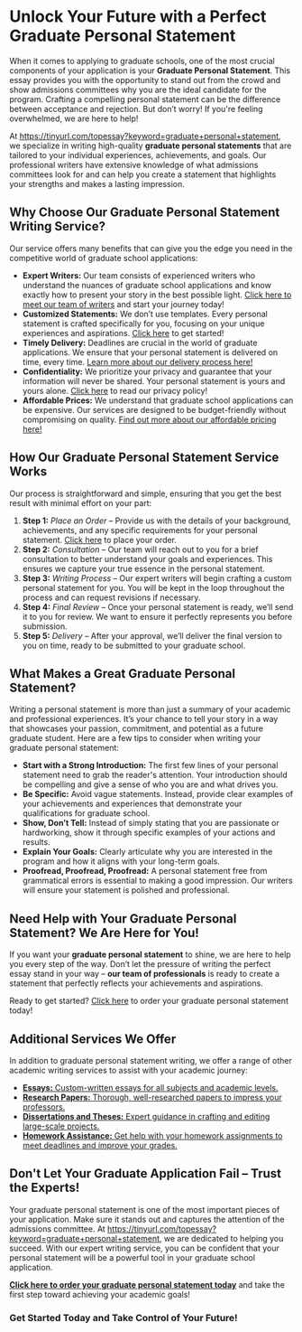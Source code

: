 # Unlock Your Future with a Perfect Graduate Personal Statement

When it comes to applying to graduate schools, one of the most crucial components of your application is your **Graduate Personal Statement**. This essay provides you with the opportunity to stand out from the crowd and show admissions committees why you are the ideal candidate for the program. Crafting a compelling personal statement can be the difference between acceptance and rejection. But don’t worry! If you're feeling overwhelmed, we are here to help!

At https://tinyurl.com/topessay?keyword=graduate+personal+statement, we specialize in writing high-quality **graduate personal statements** that are tailored to your individual experiences, achievements, and goals. Our professional writers have extensive knowledge of what admissions committees look for and can help you create a statement that highlights your strengths and makes a lasting impression.

## Why Choose Our Graduate Personal Statement Writing Service?

Our service offers many benefits that can give you the edge you need in the competitive world of graduate school applications:

- **Expert Writers:** Our team consists of experienced writers who understand the nuances of graduate school applications and know exactly how to present your story in the best possible light. [Click here to meet our team of writers](https://tinyurl.com/topessay?keyword=graduate+personal+statement) and start your journey today!
- **Customized Statements:** We don’t use templates. Every personal statement is crafted specifically for you, focusing on your unique experiences and aspirations. [Click here](https://tinyurl.com/topessay?keyword=graduate+personal+statement) to get started!
- **Timely Delivery:** Deadlines are crucial in the world of graduate applications. We ensure that your personal statement is delivered on time, every time. [Learn more about our delivery process here!](https://tinyurl.com/topessay?keyword=graduate+personal+statement)
- **Confidentiality:** We prioritize your privacy and guarantee that your information will never be shared. Your personal statement is yours and yours alone. [Click here](https://tinyurl.com/topessay?keyword=graduate+personal+statement) to read our privacy policy!
- **Affordable Prices:** We understand that graduate school applications can be expensive. Our services are designed to be budget-friendly without compromising on quality. [Find out more about our affordable pricing here!](https://tinyurl.com/topessay?keyword=graduate+personal+statement)

## How Our Graduate Personal Statement Service Works

Our process is straightforward and simple, ensuring that you get the best result with minimal effort on your part:

1. **Step 1:** _Place an Order_ – Provide us with the details of your background, achievements, and any specific requirements for your personal statement. [Click here](https://tinyurl.com/topessay?keyword=graduate+personal+statement) to place your order.
2. **Step 2:** _Consultation_ – Our team will reach out to you for a brief consultation to better understand your goals and experiences. This ensures we capture your true essence in the personal statement.
3. **Step 3:** _Writing Process_ – Our expert writers will begin crafting a custom personal statement for you. You will be kept in the loop throughout the process and can request revisions if necessary.
4. **Step 4:** _Final Review_ – Once your personal statement is ready, we’ll send it to you for review. We want to ensure it perfectly represents you before submission.
5. **Step 5:** _Delivery_ – After your approval, we’ll deliver the final version to you on time, ready to be submitted to your graduate school.

## What Makes a Great Graduate Personal Statement?

Writing a personal statement is more than just a summary of your academic and professional experiences. It’s your chance to tell your story in a way that showcases your passion, commitment, and potential as a future graduate student. Here are a few tips to consider when writing your graduate personal statement:

- **Start with a Strong Introduction:** The first few lines of your personal statement need to grab the reader's attention. Your introduction should be compelling and give a sense of who you are and what drives you.
- **Be Specific:** Avoid vague statements. Instead, provide clear examples of your achievements and experiences that demonstrate your qualifications for graduate school.
- **Show, Don’t Tell:** Instead of simply stating that you are passionate or hardworking, show it through specific examples of your actions and results.
- **Explain Your Goals:** Clearly articulate why you are interested in the program and how it aligns with your long-term goals.
- **Proofread, Proofread, Proofread:** A personal statement free from grammatical errors is essential to making a good impression. Our writers will ensure your statement is polished and professional.

## Need Help with Your Graduate Personal Statement? We Are Here for You!

If you want your **graduate personal statement** to shine, we are here to help you every step of the way. Don’t let the pressure of writing the perfect essay stand in your way – **our team of professionals** is ready to create a statement that perfectly reflects your achievements and aspirations.

Ready to get started? [Click here](https://tinyurl.com/topessay?keyword=graduate+personal+statement) to order your graduate personal statement today!

## Additional Services We Offer

In addition to graduate personal statement writing, we offer a range of other academic writing services to assist with your academic journey:

- [**Essays:** Custom-written essays for all subjects and academic levels.](https://tinyurl.com/topessay?keyword=graduate+personal+statement)
- [**Research Papers:** Thorough, well-researched papers to impress your professors.](https://tinyurl.com/topessay?keyword=graduate+personal+statement)
- [**Dissertations and Theses:** Expert guidance in crafting and editing large-scale projects.](https://tinyurl.com/topessay?keyword=graduate+personal+statement)
- [**Homework Assistance:** Get help with your homework assignments to meet deadlines and improve your grades.](https://tinyurl.com/topessay?keyword=graduate+personal+statement)

## Don't Let Your Graduate Application Fail – Trust the Experts!

Your graduate personal statement is one of the most important pieces of your application. Make sure it stands out and captures the attention of the admissions committee. At https://tinyurl.com/topessay?keyword=graduate+personal+statement, we are dedicated to helping you succeed. With our expert writing service, you can be confident that your personal statement will be a powerful tool in your graduate school application.

[**Click here to order your graduate personal statement today**](https://tinyurl.com/topessay?keyword=graduate+personal+statement) and take the first step toward achieving your academic goals!

### Get Started Today and Take Control of Your Future!
